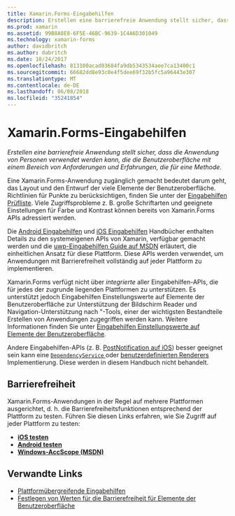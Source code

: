 ```yaml
---
title: Xamarin.Forms-Eingabehilfen
description: Erstellen eine barrierefreie Anwendung stellt sicher, dass die Anwendung von Personen verwendet werden kann, die die Benutzeroberfläche mit einem Bereich von Anforderungen und Erfahrungen, die für eine Methode.
ms.prod: xamarin
ms.assetid: 99B8A8E8-6F5E-46BC-9639-1C4A6D301049
ms.technology: xamarin-forms
author: davidbritch
ms.author: dabritch
ms.date: 10/24/2017
ms.openlocfilehash: 813100acad03684fa9db5343534aee7ca13400c1
ms.sourcegitcommit: 66682dd8e93c0e4f5dee69f32b5fc5a96443e307
ms.translationtype: MT
ms.contentlocale: de-DE
ms.lasthandoff: 06/08/2018
ms.locfileid: "35241854"
---
```

# <a name="xamarinforms-accessibility"></a>Xamarin.Forms-Eingabehilfen

_Erstellen eine barrierefreie Anwendung stellt sicher, dass die Anwendung von Personen verwendet werden kann, die die Benutzeroberfläche mit einem Bereich von Anforderungen und Erfahrungen, die für eine Methode._

Eine Xamarin.Forms-Anwendung zugänglich gemacht bedeutet darum geht, das Layout und den Entwurf der viele Elemente der Benutzeroberfläche. Richtlinien für Punkte zu berücksichtigen, finden Sie unter der [Eingabehilfen Prüfliste](~/cross-platform/app-fundamentals/accessibility.md). Viele Zugriffsprobleme z. B. große Schriftarten und geeignete Einstellungen für Farbe und Kontrast können bereits von Xamarin.Forms APIs adressiert werden.

Die [Android Eingabehilfen](~/android/app-fundamentals/accessibility.md) und [iOS Eingabehilfen](~/ios/app-fundamentals/accessibility.md) Handbücher enthalten Details zu den systemeigenen APIs von Xamarin, verfügbar gemacht werden und die [uwp-Eingabehilfen Guide auf MSDN](https://msdn.microsoft.com/windows/uwp/accessibility/basic-accessibility-information) erläutert, die einheitlichen Ansatz für diese Plattform. Diese APIs werden verwendet, um Anwendungen mit Barrierefreiheit vollständig auf jeder Plattform zu implementieren.

Xamarin.Forms verfügt nicht über *integrierte* aller Eingabehilfen-APIs, die für jedes der zugrunde liegenden Plattformen zu unterstützen. Es unterstützt jedoch Eingabehilfen Einstellungswerte auf Elemente der Benutzeroberfläche zur Unterstützung der Bildschirm Reader und Navigation-Unterstützung nach "-Tools, einer der wichtigsten Bestandteile Erstellen von Anwendungen zugegriffen werden kann. Weitere Informationen finden Sie unter [Eingabehilfen Einstellungswerte auf Elemente der Benutzeroberfläche](~/xamarin-forms/app-fundamentals/accessibility/setting-accessibility-values.md).

Andere Eingabehilfen-APIs (z. B. [PostNotification auf iOS](~/ios/app-fundamentals/accessibility.md)) besser geeignet sein kann eine [ `DependencyService` ](~/xamarin-forms/app-fundamentals/dependency-service/index.md) oder [benutzerdefinierten Renderers](~/xamarin-forms/app-fundamentals/custom-renderer/index.md) Implementierung. Diese werden in diesem Handbuch nicht behandelt.

## <a name="testing-accessibility"></a>Barrierefreiheit

Xamarin.Forms-Anwendungen in der Regel auf mehrere Plattformen ausgerichtet, d. h. die Barrierefreiheitsfunktionen entsprechend der Plattform zu testen. Führen Sie diesen Links erfahren, wie Sie Zugriff auf jeder Plattform zu testen:

- [**iOS testen**](~/ios/app-fundamentals/accessibility.md)
- [**Android testen**](~/android/app-fundamentals/accessibility.md)
- [**Windows-AccScope (MSDN)**](https://msdn.microsoft.com/library/windows/desktop/dn433239)


## <a name="related-links"></a>Verwandte Links

- [Plattformübergreifende Eingabehilfen](~/cross-platform/app-fundamentals/accessibility.md)
- [Festlegen von Werten für die Barrierefreiheit für Elemente der Benutzeroberfläche](~/xamarin-forms/app-fundamentals/accessibility/setting-accessibility-values.md)
